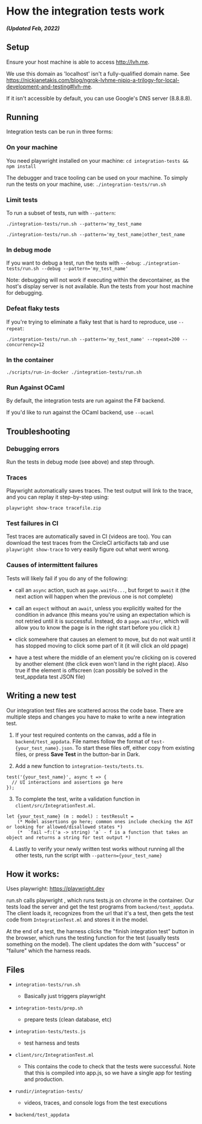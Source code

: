 # How the integration tests work

##### (Updated Feb, 2022)

## Setup

Ensure your host machine is able to access http://lvh.me.

We use this domain as 'localhost' isn't a fully-qualified domain name. See https://nickjanetakis.com/blog/ngrok-lvhme-nipio-a-trilogy-for-local-development-and-testing#lvh-me.

If it isn't accessible by default, you can use Google's DNS server (8.8.8.8).

## Running

Integration tests can be run in three forms:

### On your machine

You need playwright installed on your machine:
`cd integration-tests && npm install`

The debugger and trace tooling can be used on your machine. To simply run the tests on your machine, use:
`./integration-tests/run.sh `

### Limit tests

To run a subset of tests, run with `--pattern`:

`./integration-tests/run.sh --pattern='my_test_name`

`./integration-tests/run.sh --pattern='my_test_name|other_test_name`

### In debug mode

If you want to debug a test, run the tests
with `--debug`:
`./integration-tests/run.sh --debug --pattern='my_test_name'`

Note: debugging will not work if executing within the devcontainer, as the host's display server is not available.
Run the tests from your host machine for debugging.

### Defeat flaky tests

If you're trying to eliminate a flaky test that is hard to reproduce, use `--repeat`:

`./integration-tests/run.sh --pattern='my_test_name' --repeat=200 --concurrency=12`

### In the container

`./scripts/run-in-docker ./integration-tests/run.sh`

### Run Against OCaml

By default, the integration tests are run against the F# backend.

If you'd like to run against the OCaml backend, use `--ocaml`

## Troubleshooting

### Debugging errors

Run the tests in debug mode (see above) and step through.

### Traces

Playwright automatically saves traces. The test output will link to the trace, and you can replay it step-by-step using:

`playwright show-trace tracefile.zip`

### Test failures in CI

Test traces are automatically saved in CI (videos are too). You can download the test traces from the CircleCI articifacts tab and use `playwright show-trace` to very easily figure out what went wrong.

### Causes of intermittent failures

Tests will likely fail if you do any of the following:

- call an `async` action, such as `page.waitFo...`, but forget to `await` it (the
  next action will happen when the previous one is not complete)

- call an `expect` without an `await`, unless you explicitly waited for the condition
  in advance (this means you're using an expectation which is not retried until it is
  successful. Instead, do a `page.waitFor`, which will allow you to know the page is in
  the right start before you click it.)

- click somewhere that causes an element to move, but do not wait until it has
  stopped moving to click some part of it (it will click an old ppage)

- have a test where the middle of an element you're clicking on is covered by another
  element (the click even won't land in the right place). Also true if the element is offscreen (can possibly be solved in the test_appdata test JSON file)

## Writing a new test

Our integration test files are scattered across the code base. There are multiple steps and changes you have to make to write a new integration test.

1. If your test required contents on the canvas, add a file in `backend/test_appdata`. File names follow the format of `test-{your_test_name}.json`. To start these files off, either copy from existing files, or press **Save Test** in the button-bar in Dark.

2. Add a new function to `integration-tests/tests.ts`.

```
test('{your_test_name}', async t => {
  // UI interactions and assertions go here
});
```

3. To complete the test, write a validation function in `client/src/IntegrationTest.ml`.

```
let {your_test_name} (m : model) : testResult =
    (* Model assertions go here; common ones include checking the AST or looking for allowed/disallowed states *)
    (*  `fail ~f:('a -> string) 'a` - f is a function that takes an object and returns a string for test output *)
```

4. Lastly to verify your newly written test works without running all the other tests, run the script with `--pattern={your_test_name}`

## How it works:

Uses playwright: https://playwright.dev

run.sh calls playwright , which runs tests.js on chrome in the container. Our
tests load the server and get the test programs from `backend/test_appdata`.
The client loads it, recognizes from the url that it's a test, then gets the test code
from `IntegrationTest.ml` and stores it in the model.

At the end of a test, the harness clicks the "finish integration test"
button in the browser, which runs the testing function for the test
(usually tests something on the model). The client updates the dom with
"success" or "failure" which the harness reads.

## Files

- `integration-tests/run.sh`

  - Basically just triggers playwright

- `integration-tests/prep.sh`

  - prepare tests (clean database, etc)

- `integration-tests/tests.js`

  - test harness and tests

- `client/src/IntegrationTest.ml`

  - This contains the code to check that the tests were successful.
    Note that this is compiled into app.js, so we have a
    single app for testing and production.

- `rundir/integration-tests/`

  - videos, traces, and console logs from the test executions

- `backend/test_appdata`